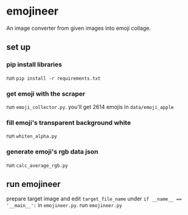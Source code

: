 # emojineer
An image converter from given images into emoji collage.

## set up
### pip install libraries
run `pip install -r requirements.txt`

### get emoji with the scraper
run `emoji_collector.py`. you'll get 2614 emojis in `data/emoji_apple`

### fill emoji's transparent background white
run `whiten_alpha.py`

### generate emoji's rgb data json
run `calc_average_rgb.py`

## run emojineer
prepare target image and edit `target_file_name` under `if __name__ == '__main__':` in `emojineer.py`.
run `emojineer.py`
